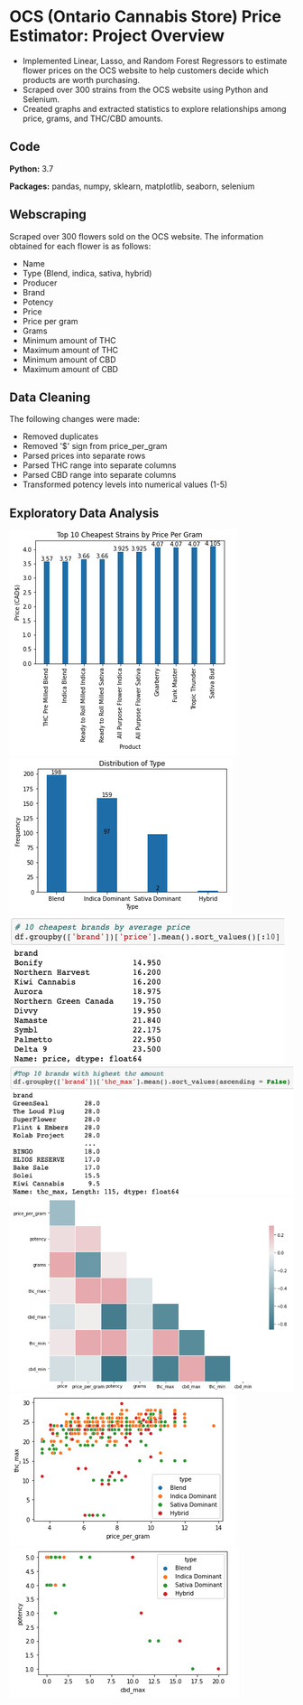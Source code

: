 # OCS (Ontario Cannabis Store) Price Estimator: Project Overview
- Implemented Linear, Lasso, and Random Forest Regressors to estimate flower prices on the OCS website to help customers decide which products are worth purchasing.
- Scraped over 300 strains from the OCS website using Python and Selenium.
- Created graphs and extracted statistics to explore relationships among price, grams, and THC/CBD amounts.

## Code
__Python:__ 3.7

__Packages:__ pandas, numpy, sklearn, matplotlib, seaborn, selenium

## Webscraping
Scraped over 300 flowers sold on the OCS website. The information obtained for each flower is as follows:
- Name
- Type (Blend, indica, sativa, hybrid)
- Producer
- Brand
- Potency
- Price
- Price per gram
- Grams
- Minimum amount of THC
- Maximum amount of THC
- Minimum amount of CBD
- Maximum amount of CBD

## Data Cleaning
The following changes were made:
- Removed duplicates
- Removed '$' sign from price_per_gram
- Parsed prices into separate rows
- Parsed THC range into separate columns
- Parsed CBD range into separate columns
- Transformed potency levels into numerical values (1-5)

## Exploratory Data Analysis
![](https://github.com/jordanchow1/ocs_strains/blob/main/graphs/1.png)
![](https://github.com/jordanchow1/ocs_strains/blob/main/graphs/2.png)
![](https://github.com/jordanchow1/ocs_strains/blob/main/graphs/3.png)
![](https://github.com/jordanchow1/ocs_strains/blob/main/graphs/4.png)
![](https://github.com/jordanchow1/ocs_strains/blob/main/graphs/5.png)
![](https://github.com/jordanchow1/ocs_strains/blob/main/graphs/6.png)
![](https://github.com/jordanchow1/ocs_strains/blob/main/graphs/7.png)

